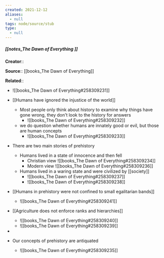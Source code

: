 ```yaml
---
created: 2021-12-12 
aliases:
  - null
tags: node/source/stub
type:
  - null 
---
```


##### [[notes_The Dawn of Everything ]]
 **Creator**:: 
 
**Source**:: [[books_The Dawn of Everything]]

**Related**:: 
- ![[books_The Dawn of Everything#258309231]]

- [[Humans have ignored the injustice of the world]]
	- Most people only think about history to examine why things have gone wrong, they don't look to the history for answers
		- ![[books_The Dawn of Everything#258309232]]
	- we do question whether humans are innately good or evil, but those are human concepts
		- ![[books_The Dawn of Everything#258309233]]
- There are two main stories of prehistory
	- Humans lived in a state of innocence and then fell
		- Christian view ![[books_The Dawn of Everything#258309234]]
		- Modern view ![[books_The Dawn of Everything#258309236]]
	- Humans lived in a waring state and were civilized by [[society]]
		- ![[books_The Dawn of Everything#258309237]]
		- ![[books_The Dawn of Everything#258309238]]
- [[Humans in prehistory were not confined to small egalitarian bands]]
	- ![[books_The Dawn of Everything#258309241]]
- [[Agriculture does not enforce ranks and hierarchies]]
	- ![[books_The Dawn of Everything#258309240]]
	- ![[books_The Dawn of Everything#258309239]]
- 
- Our concepts of prehistory are antiquated
	-   ![[books_The Dawn of Everything#258309235]]
